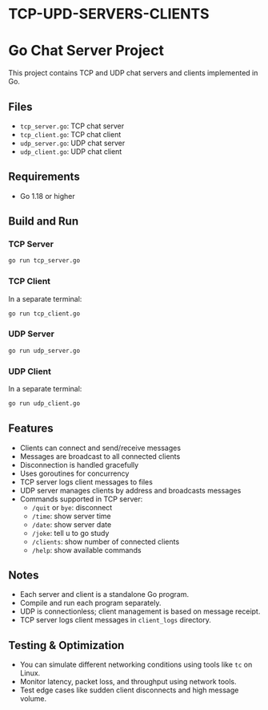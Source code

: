 # TCP-UPD-SERVERS-CLIENTS

# Go Chat Server Project

This project contains TCP and UDP chat servers and clients implemented in Go.

## Files

- `tcp_server.go`: TCP chat server
- `tcp_client.go`: TCP chat client
- `udp_server.go`: UDP chat server
- `udp_client.go`: UDP chat client

## Requirements

- Go 1.18 or higher

## Build and Run

### TCP Server

```bash
go run tcp_server.go
```

### TCP Client

In a separate terminal:

```bash
go run tcp_client.go
```

### UDP Server

```bash
go run udp_server.go
```

### UDP Client

In a separate terminal:

```bash
go run udp_client.go
```

## Features

- Clients can connect and send/receive messages
- Messages are broadcast to all connected clients
- Disconnection is handled gracefully
- Uses goroutines for concurrency
- TCP server logs client messages to files
- UDP server manages clients by address and broadcasts messages
- Commands supported in TCP server:
  - `/quit` or `bye`: disconnect
  - `/time`: show server time
  - `/date`: show server date
  - `/joke`: tell u to go study
  - `/clients`: show number of connected clients
  - `/help`: show available commands

## Notes

- Each server and client is a standalone Go program.
- Compile and run each program separately.
- UDP is connectionless; client management is based on message receipt.
- TCP server logs client messages in `client_logs` directory.

## Testing & Optimization

- You can simulate different networking conditions using tools like `tc` on Linux.
- Monitor latency, packet loss, and throughput using network tools.
- Test edge cases like sudden client disconnects and high message volume.
